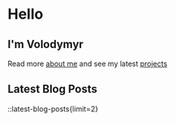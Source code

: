# Hello

## I'm Volodymyr

Read more [about me](/about) and see my latest [projects](/projects)

## Latest Blog Posts
::latest-blog-posts{limit=2}
